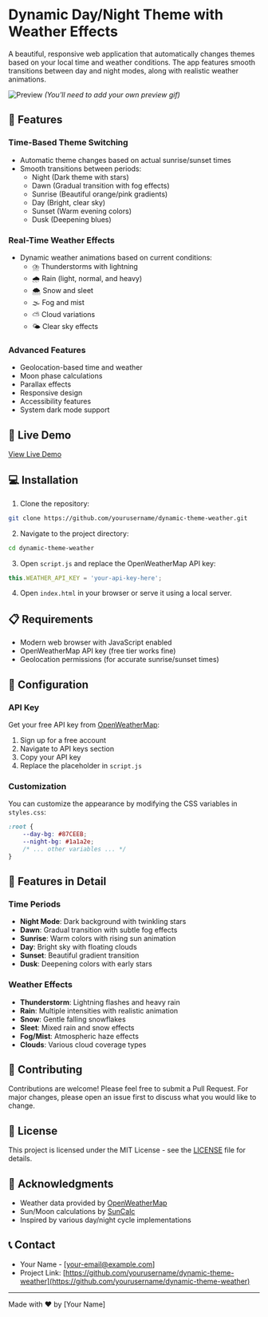 # Dynamic Day/Night Theme with Weather Effects

A beautiful, responsive web application that automatically changes themes based on your local time and weather conditions. The app features smooth transitions between day and night modes, along with realistic weather animations.

![Preview](preview.gif) *(You'll need to add your own preview gif)*

## 🌟 Features

### Time-Based Theme Switching
- Automatic theme changes based on actual sunrise/sunset times
- Smooth transitions between periods:
  - Night (Dark theme with stars)
  - Dawn (Gradual transition with fog effects)
  - Sunrise (Beautiful orange/pink gradients)
  - Day (Bright, clear sky)
  - Sunset (Warm evening colors)
  - Dusk (Deepening blues)

### Real-Time Weather Effects
- Dynamic weather animations based on current conditions:
  - ⛈️ Thunderstorms with lightning
  - 🌧️ Rain (light, normal, and heavy)
  - 🌨️ Snow and sleet
  - 🌫️ Fog and mist
  - ⛅ Cloud variations
  - 🌤️ Clear sky effects

### Advanced Features
- Geolocation-based time and weather
- Moon phase calculations
- Parallax effects
- Responsive design
- Accessibility features
- System dark mode support

## 🚀 Live Demo
[View Live Demo](your-demo-link-here)

## 💻 Installation

1. Clone the repository:
```bash
git clone https://github.com/yourusername/dynamic-theme-weather.git
```

2. Navigate to the project directory:
```bash
cd dynamic-theme-weather
```

3. Open `script.js` and replace the OpenWeatherMap API key:
```javascript
this.WEATHER_API_KEY = 'your-api-key-here';
```

4. Open `index.html` in your browser or serve it using a local server.

## 📋 Requirements

- Modern web browser with JavaScript enabled
- OpenWeatherMap API key (free tier works fine)
- Geolocation permissions (for accurate sunrise/sunset times)

## 🔧 Configuration

### API Key
Get your free API key from [OpenWeatherMap](https://openweathermap.org/api):
1. Sign up for a free account
2. Navigate to API keys section
3. Copy your API key
4. Replace the placeholder in `script.js`

### Customization
You can customize the appearance by modifying the CSS variables in `styles.css`:
```css
:root {
    --day-bg: #87CEEB;
    --night-bg: #1a1a2e;
    /* ... other variables ... */
}
```

## 🎨 Features in Detail

### Time Periods
- **Night Mode**: Dark background with twinkling stars
- **Dawn**: Gradual transition with subtle fog effects
- **Sunrise**: Warm colors with rising sun animation
- **Day**: Bright sky with floating clouds
- **Sunset**: Beautiful gradient transition
- **Dusk**: Deepening colors with early stars

### Weather Effects
- **Thunderstorm**: Lightning flashes and heavy rain
- **Rain**: Multiple intensities with realistic animation
- **Snow**: Gentle falling snowflakes
- **Sleet**: Mixed rain and snow effects
- **Fog/Mist**: Atmospheric haze effects
- **Clouds**: Various cloud coverage types

## 🤝 Contributing

Contributions are welcome! Please feel free to submit a Pull Request. For major changes, please open an issue first to discuss what you would like to change.

## 📝 License

This project is licensed under the MIT License - see the [LICENSE](LICENSE) file for details.

## 🙏 Acknowledgments

- Weather data provided by [OpenWeatherMap](https://openweathermap.org/)
- Sun/Moon calculations by [SunCalc](https://github.com/mourner/suncalc)
- Inspired by various day/night cycle implementations

## 📞 Contact

- Your Name - [your-email@example.com]
- Project Link: [https://github.com/yourusername/dynamic-theme-weather](https://github.com/yourusername/dynamic-theme-weather)

---
Made with ❤️ by [Your Name] 
